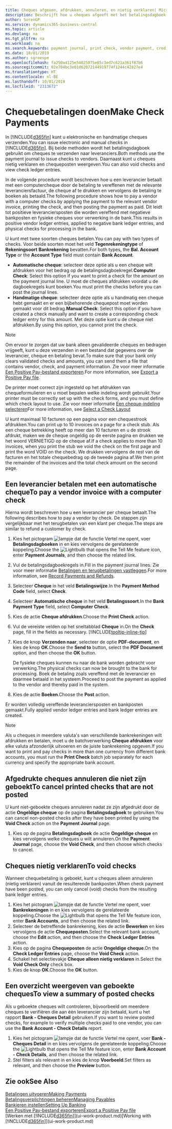 ```yaml
---
title: Cheques afgeven, afdrukken, annuleren, en nietig verklaren| Microsoft Docs
description: Beschrijft hoe u cheques afgeeft met het betalingsdagboek, cheques afdrukt, en chequeposten nietig verklaart of weergeeft in Business Central.
author: SorenGP
ms.service: dynamics365-business-central
ms.topic: article
ms.devlang: na
ms.tgt_pltfrm: na
ms.workload: na
ms.search.keywords: payment journal, print check, vendor payment, creditor, debt, balance due, AP
ms.date: 10/01/2019
ms.author: sgroespe
ms.openlocfilehash: fa250a4125e54025075e85c3ed7c621a361f87b6
ms.sourcegitcommit: 02e704bc3e01d62072144919774f1244c42827e4
ms.translationtype: HT
ms.contentlocale: nl-BE
ms.lasthandoff: 10/01/2019
ms.locfileid: "2313672"
---
```

# <a name="make-check-payments"></a><span data-ttu-id="df606-103">Chequebetalingen doen</span><span class="sxs-lookup"><span data-stu-id="df606-103">Make Check Payments</span></span>
<span data-ttu-id="df606-104">In [!INCLUDE[d365fin](includes/d365fin_md.md)] kunt u elektronische en handmatige cheques verzenden.</span><span class="sxs-lookup"><span data-stu-id="df606-104">You can issue electronic and manual checks in [!INCLUDE[d365fin](includes/d365fin_md.md)].</span></span> <span data-ttu-id="df606-105">Bij beide methoden wordt het betalingsdagboek gebruikt om cheques te verzenden naar leveranciers.</span><span class="sxs-lookup"><span data-stu-id="df606-105">Both methods use the payment journal to issue checks to vendors.</span></span> <span data-ttu-id="df606-106">Daarnaast kunt u cheques nietig verklaren en chequeposten weergeven.</span><span class="sxs-lookup"><span data-stu-id="df606-106">You can also void checks and view check ledger entries.</span></span>

<span data-ttu-id="df606-107">In de volgende procedure wordt beschreven hoe u een leverancier betaalt met een computercheque door de betaling te vereffenen met de relevante leveranciersfactuur, de cheque af te drukken en vervolgens de betaling te boeken als betaald.</span><span class="sxs-lookup"><span data-stu-id="df606-107">The following procedure shows how to pay a vendor with a computer checks by applying the payment to the relevant vendor invoice, printing the check, and then posting the payment as paid.</span></span> <span data-ttu-id="df606-108">Dit leidt tot positieve leveranciersposten die worden vereffend met negatieve bankposten en fysieke cheques voor verwerking in de bank.</span><span class="sxs-lookup"><span data-stu-id="df606-108">This results in positive vendor ledger entries, applied to negative bank ledger entries, and physical checks for processing in the bank.</span></span>

<span data-ttu-id="df606-109">U kunt met twee soorten cheques betalen.</span><span class="sxs-lookup"><span data-stu-id="df606-109">You can pay with two types of checks.</span></span> <span data-ttu-id="df606-110">Voor beide soorten moet het veld **Tegenrekeningtype** of **Rekeningsoort** **Bankrekening** bevatten.</span><span class="sxs-lookup"><span data-stu-id="df606-110">For both types, the **Bal. Account Type** or the **Account Type** field must contain **Bank Account**.</span></span>

- <span data-ttu-id="df606-111">**Automatische cheque**: selecteer deze optie als u een cheque wilt afdrukken voor het bedrag op de betalingsdagboekregel.</span><span class="sxs-lookup"><span data-stu-id="df606-111">**Computer Check**: Select this option if you want to print a check for the amount on the payment journal line.</span></span> <span data-ttu-id="df606-112">U moet de cheques afdrukken voordat u de dagboekregels kunt boeken.</span><span class="sxs-lookup"><span data-stu-id="df606-112">You must print the checks before you can post the journal lines.</span></span>
- <span data-ttu-id="df606-113">**Handmatige cheque**: selecteer deze optie als u handmatig een cheque hebt gemaakt en er een bijbehorende chequepost moet worden gemaakt voor dit bedrag.</span><span class="sxs-lookup"><span data-stu-id="df606-113">**Manual Check**: Select this option if you have created a check manually and want to create a corresponding check ledger entry for this amount.</span></span> <span data-ttu-id="df606-114">Met deze optie kunt u de cheque niet afdrukken.</span><span class="sxs-lookup"><span data-stu-id="df606-114">By using this option, you cannot print the check.</span></span>

> [!NOTE]  
> <span data-ttu-id="df606-115">Om ervoor te zorgen dat uw bank alleen gevalideerde cheques en bedragen vrijgeeft, kunt u deze verzenden in een bestand dat gegevens over de leverancier, cheque en betaling bevat.</span><span class="sxs-lookup"><span data-stu-id="df606-115">To make sure that your bank only clears validated checks and amounts, you can send them a file that contains vendor, check, and payment information.</span></span> <span data-ttu-id="df606-116">Zie voor meer informatie [Een Positive Pay-bestand exporteren](finance-how-positive-pay.md).</span><span class="sxs-lookup"><span data-stu-id="df606-116">For more information, see [Export a Positive Pay file](finance-how-positive-pay.md).</span></span>

<span data-ttu-id="df606-117">De printer moet correct zijn ingesteld op het afdrukken van chequeformulieren en u moet bepalen welke indeling wordt gebruikt.</span><span class="sxs-lookup"><span data-stu-id="df606-117">Your printer must be correctly set up with the check forms, and you must define which check layout to use.</span></span> <span data-ttu-id="df606-118">Zie voor meer informatie [Een cheque-indeling selecteren](finance-how-define-check-layouts.md)</span><span class="sxs-lookup"><span data-stu-id="df606-118">For more information, see [Select a Check Layout](finance-how-define-check-layouts.md)</span></span>

<span data-ttu-id="df606-119">U kunt maximaal 10 facturen op een pagina voor een chequestrook afdrukken.</span><span class="sxs-lookup"><span data-stu-id="df606-119">You can print up to 10 invoices on a page for a check stub.</span></span> <span data-ttu-id="df606-120">Als een cheque betrekking heeft op meer dan 10 facturen en u de strook afdrukt, maken we de cheque ongeldig op de eerste pagina en drukken we het woord VERNIETIGD op de cheque af.</span><span class="sxs-lookup"><span data-stu-id="df606-120">If a check applies to more than 10 invoices, when you print the stub we void the check on the first page and print the word VOID on the check.</span></span> <span data-ttu-id="df606-121">We drukken vervolgens de rest van de facturen en het totale chequebedrag op de tweede pagina af.</span><span class="sxs-lookup"><span data-stu-id="df606-121">We then print the remainder of the invoices and the total check amount on the second page.</span></span>

## <a name="to-pay-a-vendor-invoice-with-a-computer-check"></a><span data-ttu-id="df606-122">Een leverancier betalen met een automatische cheque</span><span class="sxs-lookup"><span data-stu-id="df606-122">To pay a vendor invoice with a computer check</span></span>
<span data-ttu-id="df606-123">Hierna wordt beschreven hoe u een leverancier per cheque betaalt.</span><span class="sxs-lookup"><span data-stu-id="df606-123">The following describes how to pay a vendor by check.</span></span> <span data-ttu-id="df606-124">De stappen zijn vergelijkbaar met het terugbetalen van een klant per cheque.</span><span class="sxs-lookup"><span data-stu-id="df606-124">The steps are similar to refund a customer by check.</span></span>

1. <span data-ttu-id="df606-125">Kies het pictogram ![lampje dat de functie Vertel me opent](media/ui-search/search_small.png "Vertel me wat u wilt doen"), voer **Betalingsdagboeken** in en kies vervolgens de gerelateerde koppeling.</span><span class="sxs-lookup"><span data-stu-id="df606-125">Choose the ![Lightbulb that opens the Tell Me feature](media/ui-search/search_small.png "Tell me what you want to do") icon, enter **Payment Journals**, and then choose the related link.</span></span>
2. <span data-ttu-id="df606-126">Vul de betalingsdagboekregels in.</span><span class="sxs-lookup"><span data-stu-id="df606-126">Fill in the payment journal lines.</span></span> <span data-ttu-id="df606-127">Zie voor meer informatie [Betalingen en terugbetalingen vastleggen](payables-how-post-payments-refunds.md).</span><span class="sxs-lookup"><span data-stu-id="df606-127">For more information, see [Record Payments and Refunds](payables-how-post-payments-refunds.md).</span></span>
3. <span data-ttu-id="df606-128">Selecteer **Cheque** in het veld **Betalingswijze**.</span><span class="sxs-lookup"><span data-stu-id="df606-128">In the **Payment Method Code** field, select **Check**.</span></span>
4. <span data-ttu-id="df606-129">Selecteer **Automatische cheque** in het veld **Betalingssoort**.</span><span class="sxs-lookup"><span data-stu-id="df606-129">In the **Bank Payment Type** field, select **Computer Check**.</span></span>
5. <span data-ttu-id="df606-130">Kies de actie **Cheque afdrukken**.</span><span class="sxs-lookup"><span data-stu-id="df606-130">Choose the **Print Check** action.</span></span>
6. <span data-ttu-id="df606-131">Vul de vereiste velden op het sneltabblad **Cheque** in.</span><span class="sxs-lookup"><span data-stu-id="df606-131">On the **Check** page, fill in the fields as necessary.</span></span> [!INCLUDE[tooltip-inline-tip](includes/tooltip-inline-tip_md.md)]
7. <span data-ttu-id="df606-132">Kies de knop **Verzenden naar**, selecteer de optie **PDF-document**, en kies de knop **OK**.</span><span class="sxs-lookup"><span data-stu-id="df606-132">Choose the **Send to** button, select the **PDF Document** option, and then choose the **OK** button.</span></span>

    <span data-ttu-id="df606-133">De fysieke cheques kunnen nu naar de bank worden gebracht voor verwerking.</span><span class="sxs-lookup"><span data-stu-id="df606-133">The physical checks can now be brought to the bank for processing.</span></span> <span data-ttu-id="df606-134">Boek de betaling zoals vereffend met de leverancier en daarmee betaald in het systeem.</span><span class="sxs-lookup"><span data-stu-id="df606-134">Proceed to post the payment as applied to the vendor and thereby paid in the system.</span></span>
8. <span data-ttu-id="df606-135">Kies de actie **Boeken**.</span><span class="sxs-lookup"><span data-stu-id="df606-135">Choose the **Post** action.</span></span>

<span data-ttu-id="df606-136">Er worden volledig vereffende leveranciersposten en bankposten gemaakt.</span><span class="sxs-lookup"><span data-stu-id="df606-136">Fully applied vendor ledger entries and bank ledger entries are created.</span></span>

> [!NOTE]  
> <span data-ttu-id="df606-137">Als u cheques in meerdere valuta's van verschillende bankrekeningen wilt afdrukken en betalen, moet u de batchverwerking **Cheque afdrukken** voor elke valuta afzonderlijk uitvoeren en de juiste bankrekening opgeven.</span><span class="sxs-lookup"><span data-stu-id="df606-137">If you want to print and pay checks in more than one currency from different bank accounts, you must run the **Print Check** batch job separately for each currency and specify the appropriate bank account.</span></span>

## <a name="to-cancel-printed-checks-that-are-not-posted"></a><span data-ttu-id="df606-138">Afgedrukte cheques annuleren die niet zijn geboekt</span><span class="sxs-lookup"><span data-stu-id="df606-138">To cancel printed checks that are not posted</span></span>
<span data-ttu-id="df606-139">U kunt niet-geboekte cheques annuleren nadat ze zijn afgedrukt door de actie **Ongeldige cheque** op de pagina **Betalingsdagboek** te gebruiken.</span><span class="sxs-lookup"><span data-stu-id="df606-139">You can cancel non-posted checks after they have been printed by using the **Void Check** action on the **Payment Journal** page.</span></span>

1. <span data-ttu-id="df606-140">Kies op de pagina **Betalingsdagboek** de actie **Ongeldige cheque** en kies vervolgens welke cheques u wilt annuleren.</span><span class="sxs-lookup"><span data-stu-id="df606-140">On the **Payment Journal** page, choose the **Void Check**, and then choose which checks to cancel.</span></span>

## <a name="to-void-checks"></a><span data-ttu-id="df606-141">Cheques nietig verklaren</span><span class="sxs-lookup"><span data-stu-id="df606-141">To void checks</span></span>
<span data-ttu-id="df606-142">Wanneer chequebetaling is geboekt, kunt u cheques alleen annuleren (nietig verklaren) vanuit de resulterende bankposten.</span><span class="sxs-lookup"><span data-stu-id="df606-142">When check payment have been posted, you can only cancel (void) checks from the resulting bank ledger entries.</span></span>

1. <span data-ttu-id="df606-143">Kies het pictogram ![lampje dat de functie Vertel me opent](media/ui-search/search_small.png "Vertel me wat u wilt doen"), voer **Bankrekeningen** in en kies vervolgens de gerelateerde koppeling.</span><span class="sxs-lookup"><span data-stu-id="df606-143">Choose the ![Lightbulb that opens the Tell Me feature](media/ui-search/search_small.png "Tell me what you want to do") icon, enter **Bank Accounts**, and then choose the related link.</span></span>
2. <span data-ttu-id="df606-144">Selecteer de betreffende bankrekening, kies de actie **Bewerken** en kies vervolgens de actie **Chequeposten**.</span><span class="sxs-lookup"><span data-stu-id="df606-144">Select the relevant bank account, choose the **Edit** action, and then choose the **Check Ledger Entries** action.</span></span>
3. <span data-ttu-id="df606-145">Kies op de pagina **Chequeposten** de actie **Ongeldige cheque**.</span><span class="sxs-lookup"><span data-stu-id="df606-145">On the **Check Ledger Entries** page, choose the **Void Check** action.</span></span>
4. <span data-ttu-id="df606-146">Schakel het selectievakje **Cheque alleen nietig verklaren** in.</span><span class="sxs-lookup"><span data-stu-id="df606-146">Select the **Void Check Only** check box.</span></span>
5. <span data-ttu-id="df606-147">Kies de knop **OK**.</span><span class="sxs-lookup"><span data-stu-id="df606-147">Choose the **OK** button.</span></span>

## <a name="to-view-a-summary-of-posted-checks"></a><span data-ttu-id="df606-148">Een overzicht weergeven van geboekte cheques</span><span class="sxs-lookup"><span data-stu-id="df606-148">To view a summary of posted checks</span></span>
<span data-ttu-id="df606-149">Als u geboekte cheques wilt controleren, bijvoorbeeld om meerdere cheques te verifiëren die aan één leverancier zijn betaald, kunt u het rapport **Bank - Cheques Detail** gebruiken.</span><span class="sxs-lookup"><span data-stu-id="df606-149">If you want to review posted checks, for example to verify multiple checks paid to one vendor, you can use the **Bank Account - Check Details** report.</span></span>
1. <span data-ttu-id="df606-150">Kies het pictogram ![lampje dat de functie Vertel me opent](media/ui-search/search_small.png "Vertel me wat u wilt doen"), voer **Bank - Cheques Detail** in en kies vervolgens de gerelateerde koppeling.</span><span class="sxs-lookup"><span data-stu-id="df606-150">Choose the ![Lightbulb that opens the Tell Me feature](media/ui-search/search_small.png "Tell me what you want to do") icon, enter **Bank Account - Check Details**, and then choose the related link.</span></span>
2. <span data-ttu-id="df606-151">Stel filters als relevant in en kies de knop **Voorbeeld**.</span><span class="sxs-lookup"><span data-stu-id="df606-151">Set filters as relevant, and then choose the **Preview** button.</span></span>

## <a name="see-also"></a><span data-ttu-id="df606-152">Zie ook</span><span class="sxs-lookup"><span data-stu-id="df606-152">See Also</span></span>
[<span data-ttu-id="df606-153">Betalingen uitvoeren</span><span class="sxs-lookup"><span data-stu-id="df606-153">Making Payments</span></span>](payables-make-payments.md)  
[<span data-ttu-id="df606-154">Betalingsverplichtingen beheren</span><span class="sxs-lookup"><span data-stu-id="df606-154">Managing Payables</span></span>](payables-manage-payables.md)  
[<span data-ttu-id="df606-155">Bankieren instellen</span><span class="sxs-lookup"><span data-stu-id="df606-155">Setting Up Banking</span></span>](bank-setup-banking.md)  
[<span data-ttu-id="df606-156">Een Positive Pay-bestand exporteren</span><span class="sxs-lookup"><span data-stu-id="df606-156">Export a Positive Pay file</span></span>](finance-how-positive-pay.md)  
<span data-ttu-id="df606-157">[Werken met [!INCLUDE[d365fin](includes/d365fin_md.md)]](ui-work-product.md)</span><span class="sxs-lookup"><span data-stu-id="df606-157">[Working with [!INCLUDE[d365fin](includes/d365fin_md.md)]](ui-work-product.md)</span></span>  
